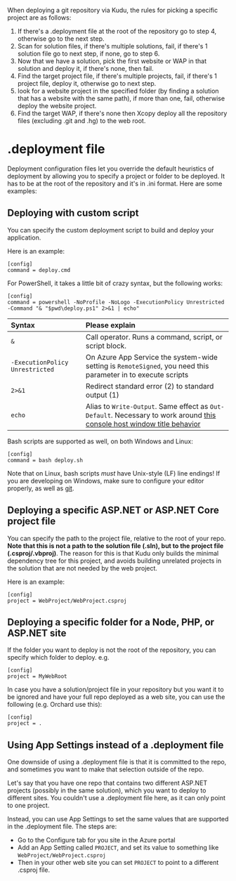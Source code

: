 When deploying a git repository via Kudu, the rules for picking a specific project are as follows:

1. If there's a .deployment file at the root of the repository go to step 4, otherwise go to the next step.
2. Scan for solution files, if there's multiple solutions, fail, if there's 1 solution file go to next step, if none, go to step 6.
3. Now that we have a solution, pick the first website or WAP in that solution and deploy it, if there's none, then fail.
4. Find the target project file, if there's multiple projects, fail, if there's 1 project file, deploy it, otherwise go to next step.
5. look for a website project in the specified folder (by finding a solution that has a website with the same path), if more than one, fail, otherwise deploy the website project.
6. Find the target WAP, if there's none then Xcopy deploy all the repository files (excluding .git and .hg) to the web root.

# .deployment file
Deployment configuration files let you override the default heuristics of deployment by allowing you to specify a project or folder to be deployed. It has to be at the root of the repository and it's in .ini format. Here are some examples:

## Deploying with custom script

You can specify the custom deployment script to build and deploy your application.

Here is an example:

    [config]
    command = deploy.cmd

For PowerShell, it takes a little bit of crazy syntax, but the following works:

    [config]
    command = powershell -NoProfile -NoLogo -ExecutionPolicy Unrestricted -Command "& "$pwd\deploy.ps1" 2>&1 | echo"

| Syntax                          | Please explain                                           |
|:--------------------------------|:---------------------------------------------------------|
| `&`                             | Call operator. Runs a command, script, or script block. |
| `-ExecutionPolicy Unrestricted` | On Azure App Service the system-wide setting is `RemoteSigned`, you need this parameter in to execute scripts |
| `2>&1`                          | Redirect standard error (2) to standard output (1)      |
| `echo`                          | Alias to `Write-Output`. Same effect as `Out-Default`. Necessary to work around [this console host window title behavior](https://github.com/projectkudu/KuduScript/pull/33#issuecomment-143817501)

Bash scripts are supported as well, on both Windows and Linux:

    [config]
    command = bash deploy.sh

Note that on Linux, bash scripts *must* have Unix-style (LF) line endings! If you are developing on Windows, make sure to configure your editor properly, as well as [git](https://help.github.com/articles/dealing-with-line-endings/).

## Deploying a specific ASP.NET or ASP.NET Core project file

You can specify the path to the project file, relative to the root of your repo. **Note that this is not a path to the solution file (.sln), but to the project file (.csproj/.vbproj)**. The reason for this is that Kudu only builds the minimal dependency tree for this project, and avoids building unrelated projects in the solution that are not needed by the web project.

Here is an example:

    [config]
    project = WebProject/WebProject.csproj

## Deploying a specific folder for a Node, PHP, or ASP.NET site

If the folder you want to deploy is not the root of  the repository, you can specify which folder to deploy. e.g.

    [config]
    project = MyWebRoot

In case you have a solution/project file in your repository but you want it to be ignored and have your full repo deployed as a web site, you can use the following (e.g. Orchard use this):

    [config]
    project = .

## Using App Settings instead of a .deployment file

One downside of using a .deployment file is that it is committed to the repo, and sometimes you want to make that selection outside of the repo.

Let's say that you have one repo that contains two different ASP.NET projects (possibly in the same solution), which you want to deploy to different sites. You couldn't use a .deployment file here, as it can only point to one project.

Instead, you can use App Settings to set the same values that are supported in the .deployment file. The steps are:

- Go to the Configure tab for you site in the Azure portal
- Add an App Setting called `PROJECT`, and set its value to something like `WebProject/WebProject.csproj`
- Then in your other web site you can set `PROJECT` to point to a different .csproj file.